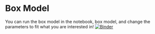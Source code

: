 # Box Model

You can run the box model in the notebook, box model, and change the parameters to fit what you are interested in!
[![Binder](https://mybinder.org/badge_logo.svg)](https://mybinder.org/v2/gh/lfreese/atmos_chem/HEAD?filepath=Box_model_simple.ipynb)

